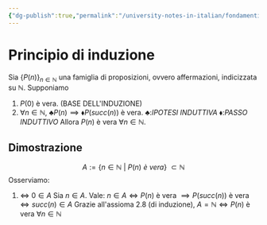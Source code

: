 ```yaml
---
{"dg-publish":true,"permalink":"/university-notes-in-italian/fondamenti-matematici-per-l-informatica/teoria/principio-di-induzione/"}
---
```


# Principio di induzione
Sia $\{P(n)\}_{n \in \mathbb N}$ una famiglia di proposizioni, ovvero affermazioni, indicizzata su $\mathbb N$. Supponiamo
1. $P(0)$ è vera. (BASE DELL'INDUZIONE)
2. $\forall n \in \mathbb N, \ \clubsuit P(n) \implies \blacklozenge P(succ(n))$ è vera. 
$\clubsuit :$*IPOTESI INDUTTIVA*
$\blacklozenge :$*PASSO INDUTTIVO*
Allora $P(n)$ è vera $\forall n \in \mathbb N$.
## Dimostrazione
$$A:=\{n \in \mathbb N \ | \ P(n) \ è \ vera\} \ \subset \mathbb N$$
Osserviamo:
1) $\Leftrightarrow \ 0 \in A$
Sia $n \in A$. Vale: $n \in A \Leftrightarrow P(n)$ è vera $\implies P(succ(n))$ è vera $\Leftrightarrow succ(n) \in A$
Grazie all'assioma 2.8 (di induzione), $A = \mathbb N \Leftrightarrow P(n)$ è vera $\forall n \in \mathbb N$
